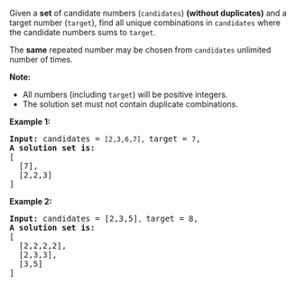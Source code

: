 <div><p>Given a <strong>set</strong> of candidate numbers (<code>candidates</code>) <strong>(without duplicates)</strong> and a target number (<code>target</code>), find all unique combinations in <code>candidates</code>&nbsp;where the candidate numbers sums to <code>target</code>.</p>

<p>The <strong>same</strong> repeated number may be chosen from <code>candidates</code>&nbsp;unlimited number of times.</p>

<p><strong>Note:</strong></p>

<ul>
	<li>All numbers (including <code>target</code>) will be positive integers.</li>
	<li>The solution set must not contain duplicate combinations.</li>
</ul>

<p><strong>Example 1:</strong></p>

<pre><strong>Input:</strong> candidates = <code>[2,3,6,7], </code>target = <code>7</code>,
<strong>A solution set is:</strong>
[
  [7],
  [2,2,3]
]
</pre>

<p><strong>Example 2:</strong></p>

<pre><strong>Input:</strong> candidates = [2,3,5]<code>, </code>target = 8,
<strong>A solution set is:</strong>
[
&nbsp; [2,2,2,2],
&nbsp; [2,3,3],
&nbsp; [3,5]
]
</pre>
</div>
